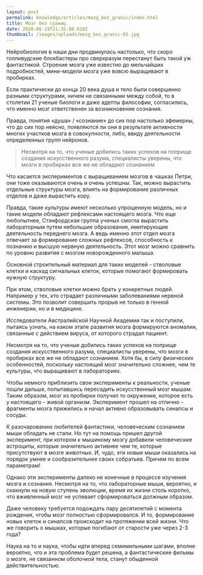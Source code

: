 ```yaml
---
layout: post
permalink: knowledge/articles/mozg_bez_granic/index.html
title: Мозг без границ
date: 2020-06-19T21:35:08.618Z
thumbnail: /images/uploads/mozg_bez_granic-01.jpg
---
```

Нейробиология в наши дни продвинулась настолько, что скоро голливудские блокбастеры про сверхразум перестанут быть такой уж фантастикой. Строение мозга уже известно до мельчайших подробностей, мини-модели мозга уже вовсю выращивают в пробирках.

Если практически до конца 20 века душа и тело были совершенно разными структурами, ничем не связанными между собой, то в столетии 21 ученые биологи и даже адепты философии, согласились, что именно мозг ответственен за возникновение сознания.

Правда, понятия «душа» / «сознание» до сих пор настолько эфемерны, что до сих пор неясно, появляются ли они в результате активности многих участков мозга в совокупности, либо, ввиду деятельности определенных групп нейронов.

>Несмотря на то, что ученые добились таких успехов на поприще создания искусственного разума, специалисты уверены, что мозги в пробирках все же не обладают сознанием

Что касается экспериментов с выращиванием мозгов в чашках Петри, они тоже оказываются очень и очень успешны. Так, можно вырастить отдельные структуры мозга, влиять на формирование различных отделов и даже вырастить кору.

Правда, такие культуры имеют несколько упрощенную модель, но и такие модели обладают рефлексами настоящего мозга. Что еще любопытнее, Стэнфордская группа ученых смогла вырастить лабораторным путем небольшие образования, имитирующие деятельность переднего мозга. А ведь именно этот отдел мозга отвечает за формирование сложных рефлексов, способность к познанию и высшую нервную деятельность. Этот мозг можно сравнить по уровню развития с мозгом новорожденного малыша.

Основной строительный материал для таких моделей - стволовые клетки и каскад сигнальных клеток, которые помогают формировать нужную структуру.

При этом, стволовые клетки можно брать у конкретных людей. Например у тех, кто страдает различными заболеваниями нервной системы. Это позволит совершить прорыв не только в генной инженерии, но и в медицине.

Исследователи Австралийской Научной Академии так и поступили, пытаясь узнать, на каком этапе развития мозга формируются аномалии, связанные с действием вируса, от которого страдал пациент.

Несмотря на то, что ученые добились таких успехов на поприще создания искусственного разума, специалисты уверены, что мозги в пробирках все же не обладают сознанием. Хотя бы, в силу физических особенностей, поскольку настоящий мозг значительно сложнее, чем те культуры, что выращивают в лабораториях.

Чтобы немного приблизить свои эксперименты к реальности, ученые пошли дальше, попытавшись пересадить искусственный мозг мышам. Таким образом, мозг из пробирки получил то окружение, которое есть у настоящего - живой организм. Эксперимент прошел на отлично - фрагменты мозга прижились и начал активно образовывать синапсы и сосуды.

К разочарованию любителей фантастики, человеческим сознанием мыши обладать не стали. Но тут на помощь пришел другой эксперимент, при котором к мышиному мозгу добавили человеческие астроциты, которые значительно активнее чем те, которые присутствуют в мозге животных. И, чудо, эти новые мыши оказались на порядок умнее и сообразительнее своих собратьев. Причем по всем параметрам!

Однако эти эксперименты далеко не конечные в процессе изучения мозга и сознания. Несмотря на то, что лабораторные мыши, вероятно, и скакнули на новую ступень эволюции, время их жизни столь коротко, что вживленный мозг не успевает сформироваться должным образом.

Даже человеку требуется подождать пару десятилетий с момента рождения, чтобы мозг полностью сформировался. И то, формирование новых клеток и синапсов происходит на протяжении всей жизни. Что же говорить о мышках, которые погибают от старости уже через 2-3 года?

Наука на то и наука, чтобы идти вперед семимильными шагами, вполне вероятно, что и эта проблема будет решена, а фантастические фильмы о мозге, не связанном оболочкой тела, станут обыденной действительностью.